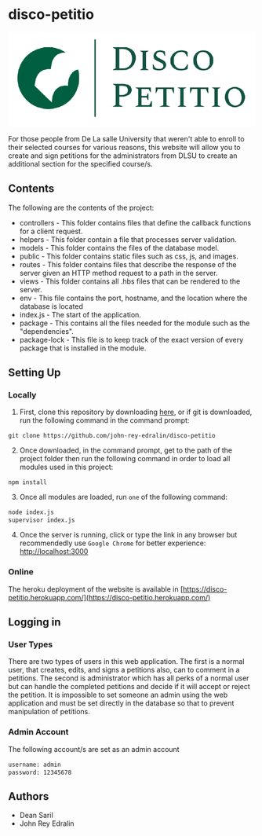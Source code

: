 # disco-petitio
![GitHub Logo](/public/images/Disco_Petitio.png)

For those people from De La salle University that weren't able to enroll to their selected courses for various reasons, this website will allow you to create and sign petitions for the administrators from DLSU to create an additional section for the specified course/s. 

## Contents
The following are the contents of the project:
- controllers - This folder contains files that define the callback functions for a client request.
- helpers - This folder contain a file that processes server validation.
- models - This folder contains the files of the database model.
- public - This folder contains static files such as css, js, and images.
- routes - This folder contains files that describe the response of the server given an HTTP method request to a path in the server.
- views - This folder contains all .hbs files that can be rendered to the server.
- env - This file contains the port, hostname, and the location where the database is located
- index.js - The start of the application.
- package - This contains all the files needed for the module such as the "dependencies". 
- package-lock - This file is to keep track of the exact version of every package that is installed in the module.


## Setting Up

### Locally
1. First, clone this repository by downloading [here](https://github.com/john-rey-edralin/disco-petitio/archive/refs/heads/main.zip), or if git is downloaded, run the following command in the command prompt:
```
git clone https://github.com/john-rey-edralin/disco-petitio
```

2. Once downloaded, in the command prompt, get to the path of the project folder then run the following command in order to load all modules used in this project:
```
npm install
```

3. Once all modules are loaded, run `one` of the following command:
```
node index.js
supervisor index.js
```

4. Once the server is running, click or type the link in any browser but recommendedly use `Google Chrome` for better experience: [http://localhost:3000](http://localhost:3000)

### Online
The heroku deployment of the website is available in [https://disco-petitio.herokuapp.com/](https://disco-petitio.herokuapp.com/)

## Logging in

### User Types
There are two types of users in this web application. The first is a normal user, that creates, edits, and signs a petitions also, can to comment in a petitions. The second is administrator which has all perks of a normal user but can handle the completed petitions and decide if it will accept or reject the petition. It is impossible to set someone an admin using the web application and must be set directly in the database so that to prevent manipulation of petitions.

### Admin Account
The following account/s are set as an admin account
```
username: admin
password: 12345678
```

## Authors
- Dean Saril
- John Rey Edralin
